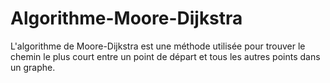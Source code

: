 # Algorithme-Moore-Dijkstra
L'algorithme de Moore-Dijkstra est une méthode utilisée pour trouver le chemin le plus court entre un point de départ et tous les autres points dans un graphe.
